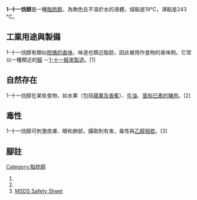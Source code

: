 **1-十一烷醇**是一種[脂肪醇](../Page/脂肪醇.md "wikilink")，為無色且不溶於水的液體，熔點是19°C，沸點是243
°C。

## 工業用途與製備

1-十一烷醇有類似[柑橘的香味](../Page/柑橘.md "wikilink")，味道也類近脂肪，因此被用作食物的香味劑。它常以一種類近的[醛](../Page/醛.md "wikilink")
－[1-十一醛來製造](https://zh.wikipedia.org/wiki/1-十一醛 "wikilink")。\[1\]

## 自然存在

1-十一烷醇在某些食物，如水果（包括[蘋果及](https://zh.wikipedia.org/wiki/蘋果 "wikilink")[香蕉](../Page/香蕉.md "wikilink")）、[牛油](https://zh.wikipedia.org/wiki/牛油 "wikilink")、[蛋和已煮的](../Page/蛋.md "wikilink")[豬肉](../Page/豬肉.md "wikilink")。\[2\]

## 毒性

1-十一烷醇可刺激皮膚、眼和肺部，攝取則有害，毒性與[乙醇相若](../Page/乙醇.md "wikilink")。\[3\]

## 腳註

[Category:脂肪醇](https://zh.wikipedia.org/wiki/Category:脂肪醇 "wikilink")

1.
2.
3.  [MSDS Safety Sheet](http://msds.chem.ox.ac.uk/UN/1-undecanol.html)